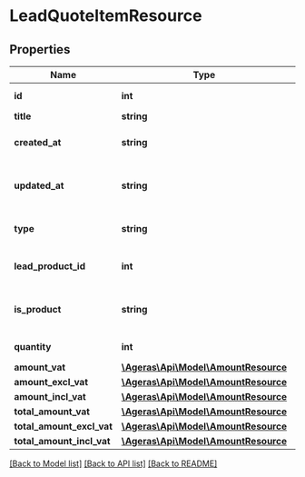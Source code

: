 # LeadQuoteItemResource

## Properties
Name | Type | Description | Notes
------------ | ------------- | ------------- | -------------
**id** | **int** | Id for the Quote Item | [optional] 
**title** | **string** | Title | [optional] 
**created_at** | **string** | When the quote item is created | [optional] 
**updated_at** | **string** | When the quote item was updated | [optional] 
**type** | **string** | Type of quote item | [optional] [default to 'unknown']
**lead_product_id** | **int** | Product id of quote item | [optional] 
**is_product** | **string** | Determine if quote is standard product | [optional] 
**quantity** | **int** | Quantity of this item | [optional] 
**amount_vat** | [**\Ageras\Api\Model\AmountResource**](AmountResource.md) |  | [optional] 
**amount_excl_vat** | [**\Ageras\Api\Model\AmountResource**](AmountResource.md) |  | [optional] 
**amount_incl_vat** | [**\Ageras\Api\Model\AmountResource**](AmountResource.md) |  | [optional] 
**total_amount_vat** | [**\Ageras\Api\Model\AmountResource**](AmountResource.md) |  | [optional] 
**total_amount_excl_vat** | [**\Ageras\Api\Model\AmountResource**](AmountResource.md) |  | [optional] 
**total_amount_incl_vat** | [**\Ageras\Api\Model\AmountResource**](AmountResource.md) |  | [optional] 

[[Back to Model list]](../README.md#documentation-for-models) [[Back to API list]](../README.md#documentation-for-api-endpoints) [[Back to README]](../README.md)


